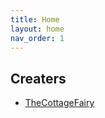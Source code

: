 ```yaml
---
title: Home
layout: home
nav_order: 1
---
```


## Creaters

- [TheCottageFairy](./course/blogs/the-cottage-fairy/the-cottage-fairy.html)